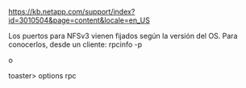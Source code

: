 https://kb.netapp.com/support/index?id=3010504&page=content&locale=en_US

Los puertos para NFSv3 vienen fijados según la versión del OS.
Para conocerlos, desde un cliente:
rpcinfo -p <server>

o

toaster> options rpc
